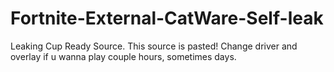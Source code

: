 # Fortnite-External-CatWare-Self-leak
Leaking Cup Ready Source. This source is pasted! Change driver and overlay if u wanna play couple hours, sometimes days. 
